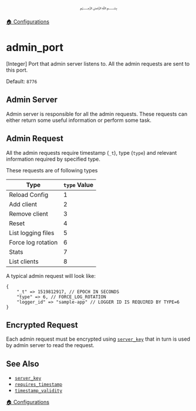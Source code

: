 <p align="center">
   ﷽
</p>

[🏠 Configurations](/docs/CONFIGURATION.md)

# admin_port
[Integer] Port that admin server listens to. All the admin requests are sent to this port.

Default: `8776`

## Admin Server
Admin server is responsible for all the admin requests. These requests can either return some useful information or perform some task.

## Admin Request
All the admin requests require timestamp (`_t`), type (`type`) and relevant information required by specified type.

These requests are of following types

| **Type** | **`type` Value** |
|----------|-----------------|
| Reload Config | 1 |
| Add client | 2 |
| Remove client | 3 |
| Reset  | 4 |
| List logging files | 5 |
| Force log rotation | 6 |
| Stats | 7 |
| List clients | 8 |

A typical admin request will look like:

```
{
    "_t" => 1519812917, // EPOCH IN SECONDS
    "type" => 6, // FORCE_LOG_ROTATION
    "logger_id" => "sample-app" // LOGGER ID IS REQUIRED BY TYPE=6
}
```

## Encrypted Request
Each admin request must be encrypted using [`server_key`](/docs/CONFIGURATION.md#server_key) that in turn is used by admin server to read the request.

## See Also
 * [`server_key`](/docs/CONFIGURATION.md#server_key)
 * [`requires_timestamp`](/docs/CONFIGURATION.md#requires_timestamp)
 * [`timestamp_validity`](/docs/CONFIGURATION.md#timestamp_validity)

[🏠 Configurations](/docs/CONFIGURATION.md)
